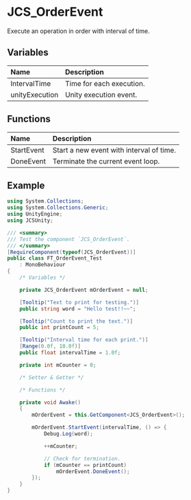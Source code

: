 # JCS_OrderEvent

Execute an operation in order with interval of time.

## Variables

| Name | Description |
|:---|:---|
| IntervalTime | Time for each execution. |
| unityExecution | Unity execution event. |

## Functions

| Name | Description |
|:---|:---|
| StartEvent | Start a new event with interval of time. |
| DoneEvent | Terminate the current event loop. |

## Example

```cs
using System.Collections;
using System.Collections.Generic;
using UnityEngine;
using JCSUnity;

/// <summary>
/// Test the component `JCS_OrderEvent`.
/// </summary>
[RequireComponent(typeof(JCS_OrderEvent))]
public class FT_OrderEvent_Test 
    : MonoBehaviour 
{
    /* Variables */

    private JCS_OrderEvent mOrderEvent = null;

    [Tooltip("Text to print for testing.")]
    public string word = "Hello test!!~~";

    [Tooltip("Count to print the text.")]
    public int printCount = 5;

    [Tooltip("Interval time for each print.")]
    [Range(0.0f, 10.0f)]
    public float intervalTime = 1.0f;

    private int mCounter = 0;

    /* Setter & Getter */

    /* Functions */

    private void Awake()
    {
        mOrderEvent = this.GetComponent<JCS_OrderEvent>();

        mOrderEvent.StartEvent(intervalTime, () => {
            Debug.Log(word);

            ++mCounter;

            // Check for termination.
            if (mCounter == printCount)
                mOrderEvent.DoneEvent();
        });
    }
}
```
